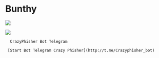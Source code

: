 # Bunthy
<a href="https://www.facebook.com/thronbunthy" > <img src="https://img.shields.io/badge/Facebook-1877F2?style=for-the-badge&logo=facebook&logoColor=white" ></a>

<a href="https://www.facebook.com/thronbunthy" > <img src="https://img.shields.io/badge/Telegram-1877F2?style=for-the-badge&logo=Telegram&logoColor=white" ></a>

```
  CrazyPhisher Bot Telegram 
```
```
 [Start Bot Telegram Crazy Phisher](http://t.me/Crazyphisher_bot)
```
